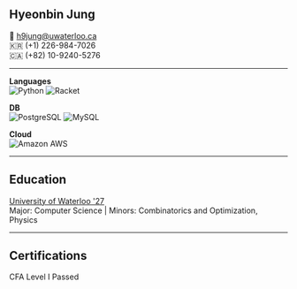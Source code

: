 

## Hyeonbin Jung
📧 h9jung@uwaterloo.ca  
🇰🇷 (+1) 226-984-7026  
🇨🇦 (+82) 10-9240-5276

---

**Languages**  
![Python](https://img.shields.io/badge/Python-3776AB?style=for-the-badge&logo=python&logoColor=white)
![Racket](https://img.shields.io/badge/Racket-9F1D20?style=for-the-badge&logo=racket&logoColor=white)

**DB**  
![PostgreSQL](https://img.shields.io/badge/PostgreSQL-336791?style=for-the-badge&logo=postgresql&logoColor=white)
![MySQL](https://img.shields.io/badge/MySQL-005C84?style=for-the-badge&logo=mysql&logoColor=white)

**Cloud**  
![Amazon AWS](https://img.shields.io/badge/Amazon%20AWS-232F3E?style=for-the-badge&logo=amazonaws&logoColor=white)

---

## Education
[University of Waterloo '27](https://cs.uwaterloo.ca)  
Major: Computer Science | Minors: Combinatorics and Optimization, Physics

---

## Certifications
CFA Level I Passed
